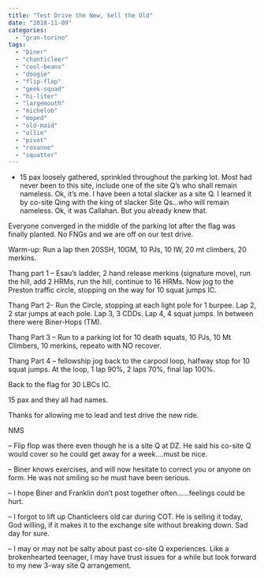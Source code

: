 ```yaml
---
title: "Test Drive the New, Sell the Old"
date: "2018-11-09"
categories: 
  - "gran-torino"
tags: 
  - "biner"
  - "chanticleer"
  - "cool-beans"
  - "doogie"
  - "flip-flop"
  - "geek-squad"
  - "hi-liter"
  - "largemouth"
  - "michelob"
  - "moped"
  - "old-maid"
  - "ollie"
  - "pivot"
  - "roxanne"
  - "squatter"
---
```


- 15 pax loosely gathered, sprinkled throughout the parking lot. Most had never been to this site, include one of the site Q’s who shall remain nameless. Ok, it’s me. I have been a total slacker as a site Q. I learned it by co-site Qing with the king of slacker Site Qs…who will remain nameless. Ok, it was Callahan. But you already knew that.

Everyone converged in the middle of the parking lot after the flag was finally planted. No FNGs and we are off on our test drive.

Warm-up: Run a lap then 20SSH, 10GM, 10 PJs, 10 IW, 20 mt climbers, 20 merkins.

Thang part 1 – Esau’s ladder, 2 hand release merkins (signature move), run the hill, add 2 HRMs, run the hill, continue to 16 HRMs. Now jog to the Preston traffic circle, stopping on the way for 10 squat jumps IC.

Thang Part 2- Run the Circle, stopping at each light pole for 1 burpee. Lap 2, 2 star jumps at each pole. Lap 3, 3 CDDs. Lap 4, 4 squat jumps. In between there were Biner-Hops (TM).

Thang Part 3 – Run to a parking lot for 10 death squats, 10 PJs, 10 Mt Climbers, 10 merkins, repeato with NO recover.

Thang Part 4 – fellowship jog back to the carpool loop, halfway stop for 10 squat jumps. At the loop, 1 lap 90%, 2 laps 70%, final lap 100%.

Back to the flag for 30 LBCs IC.

15 pax and they all had names.

Thanks for allowing me to lead and test drive the new ride.

NMS

– Flip flop was there even though he is a site Q at DZ. He said his co-site Q would cover so he could get away for a week….must be nice.

– Biner knows exercises, and will now hesitate to correct you or anyone on form. He was not smiling so he must have been serious.

– I hope Biner and Franklin don’t post together often……feelings could be hurt.

– I forgot to lift up Chanticleers old car during COT. He is selling it today, God willing, if it makes it to the exchange site without breaking down. Sad day for sure.

– I may or may not be salty about past co-site Q experiences. Like a brokenhearted teenager, I may have trust issues for a while but look forward to my new 3-way site Q arrangement.
